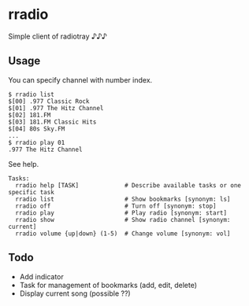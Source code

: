 # rradio

Simple client of radiotray ♪♪♪

## Usage

You can specify channel with number index.

```
$ rradio list
$[00] .977 Classic Rock
$[01] .977 The Hitz Channel
$[02] 181.FM
$[03] 181.FM Classic Hits
$[04] 80s Sky.FM
...
$ rradio play 01
.977 The Hitz Channel
```

See help.

```
Tasks:
  rradio help [TASK]             # Describe available tasks or one specific task
  rradio list                    # Show bookmarks [synonym: ls]
  rradio off                     # Turn off [synonym: stop]
  rradio play                    # Play radio [synonym: start]
  rradio show                    # Show radio channel [synonym: current]
  rradio volume {up|down} (1-5)  # Change volume [synonym: vol]
```

## Todo

* Add indicator
* Task for management of bookmarks (add, edit, delete)
* Display current song (possible ??)
